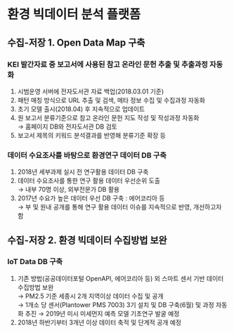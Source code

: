 # 환경 빅데이터 분석 플랫폼  
## 수집-저장 1. Open Data Map 구축  
### KEI 발간자료 중 보고서에 사용된 참고 온라인 문헌 추출 및 추출과정 자동화
  
1) 시범운영 서버에 전자도서관 자료 백업(2018.03.01 기준)  
2) 패턴 매칭 방식으로 URL 추출 및 검색, 메타 정보 수집 및 수집과정 자동화  
3) 초기 모델 출시(2018.04) 후 지속적으로 업데이트  
4) 원 보고서 분류기준으로 참고 온라인 문헌 지도 작성 및 작성과정 자동화  
→ 홈페이지 DB와 전자도서관 DB 검토
5) 보고서 제목의 키워드 분석결과를 반영해 분류기준 확장 등  
  
### 데이터 수요조사를 바탕으로 환경연구 데이터 DB 구축  
1) 2018년 세부과제 실시 전 연구활용 데이터 DB 구축  
2) 데이터 수요조사를 통한 연구 활용 데이터 우선순위 도출  
→ 내부 70명 이상, 외부전문가 DB 활용  
3) 2017년 수요가 높은 데이터 우선 DB 구축 : 에어코리아 등  
→ 부 및 원내 공개를 통해 연구 활용 데이터 이슈를 지속적으로 반영, 개선하고자 함  
  
## 수집-저장 2. 환경 빅데이터 수집방법 보완  
### IoT Data DB 구축  
1) 기존 방법(공공데이터포털 OpenAPI, 에어코리아 등) 외 스마트 센서 기반 데이터 수집방법 보완  
→ PM2.5 기준 세종시 2개 지역이상 데이터 수집 및 공개  
→ 1개소 당 센서(Plantower PMS 7003) 3기 설치 및 DB 구축(6월) 및 과정 자동화 추진
→ 2019년 미시 미세먼지 예측 모델 기초연구 발굴 예정
2) 2018년 하반기부터 3개년 이상 데이터 축적 및 단계적 공개 예정
